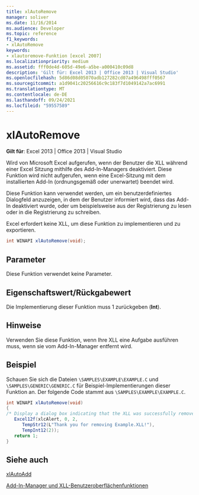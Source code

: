 ```yaml
---
title: xlAutoRemove
manager: soliver
ms.date: 11/16/2014
ms.audience: Developer
ms.topic: reference
f1_keywords:
- xlAutoRemove
keywords:
- xlautoremove-Funktion [excel 2007]
ms.localizationpriority: medium
ms.assetid: fff0de4d-605d-49e6-a5be-a000410c09d8
description: 'Gilt für: Excel 2013 | Office 2013 | Visual Studio'
ms.openlocfilehash: 5d86d08d05070adb127282cd07a496498fff0567
ms.sourcegitcommit: a1d9041c20256616c9c183f7d1049142a7ac6991
ms.translationtype: MT
ms.contentlocale: de-DE
ms.lasthandoff: 09/24/2021
ms.locfileid: "59557589"
---
```

# <a name="xlautoremove"></a>xlAutoRemove

 **Gilt für**: Excel 2013 | Office 2013 | Visual Studio 
  
Wird von Microsoft Excel aufgerufen, wenn der Benutzer die XLL während einer Excel Sitzung mithilfe des Add-In-Managers deaktiviert. Diese Funktion wird nicht aufgerufen, wenn eine Excel-Sitzung mit dem installierten Add-In (ordnungsgemäß oder unerwartet) beendet wird.
  
Diese Funktion kann verwendet werden, um ein benutzerdefiniertes Dialogfeld anzuzeigen, in dem der Benutzer informiert wird, dass das Add-In deaktiviert wurde, oder um beispielsweise aus der Registrierung zu lesen oder in die Registrierung zu schreiben.
  
Excel erfordert keine XLL, um diese Funktion zu implementieren und zu exportieren. 
  
```cs
int WINAPI xlAutoRemove(void);
```

## <a name="parameters"></a>Parameter

Diese Funktion verwendet keine Parameter.
  
## <a name="property-valuereturn-value"></a>Eigenschaftswert/Rückgabewert

Die Implementierung dieser Funktion muss 1 zurückgeben (**Int**).
  
## <a name="remarks"></a>Hinweise

Verwenden Sie diese Funktion, wenn Ihre XLL eine Aufgabe ausführen muss, wenn sie vom Add-In-Manager entfernt wird.
  
## <a name="example"></a>Beispiel

Schauen Sie sich die Dateien `\SAMPLES\EXAMPLE\EXAMPLE.C` und `\SAMPLES\GENERIC\GENERIC.C` für Beispiel-Implementierungen dieser Funktion an. Der folgende Code stammt aus `\SAMPLES\EXAMPLE\EXAMPLE.C`.
  
```cs
int WINAPI xlAutoRemove(void)
{
/* Display a dialog box indicating that the XLL was successfully removed */
   Excel12f(xlcAlert, 0, 2,
      TempStr12(L"Thank you for removing Example.XLL!"),
      TempInt12(2));
   return 1;
}
```

## <a name="see-also"></a>Siehe auch



[xlAutoAdd](xlautoadd.md)


[Add-In-Manager und XLL-Benutzeroberflächenfunktionen](add-in-manager-and-xll-interface-functions.md)

